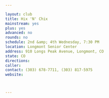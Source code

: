 ```yaml
---

layout: club
title: Hix 'N' Chix
mainstream: yes
plus: yes
advanced: no
rounds: no
schedule: 2nd &amp; 4th Wednesday, 7:30 PM
location: Longmont Senior Center
address: 910 Longs Peak Avenue, Longmont, CO
state: CO
directions: 
caller: 
contact: (303) 678-7711, (303) 817-5975
website: 



---
```


